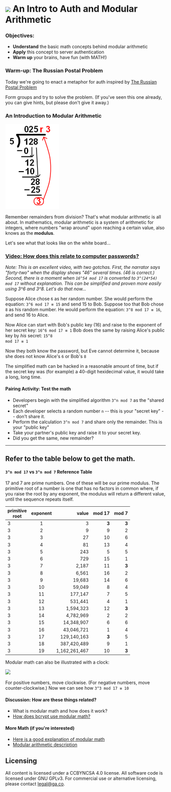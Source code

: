 # <img src="https://cloud.githubusercontent.com/assets/7833470/10899314/63829980-8188-11e5-8cdd-4ded5bcb6e36.png" height="60"> An Intro to Auth and Modular Arithmetic

<!--Hook: Raise your hand if you fully understood our authentication class a week ago.  Raise your hand if you realized that was a week ago.  Today, we're going to try a more fun approach to this, to try and put things in more real terms. -->

### Objectives:

* **Understand** the basic math concepts behind modular arithmetic
* **Apply** this concept to server authentication
* **Warm up** your brains, have fun (with MATH!)

<!--10 minutes 11:00-->

### Warm-up:  The Russian Postal Problem
Today we're going to enact a metaphor for auth inspired by [The Russian Postal Problem](http://www.jwstelly.org/BrainTeaser/Problem.php?id=14)

Form groups and try to solve the problem. (If you've seen this one already, you can give hints, but please don't give it away.)

<!----
<details>
<summary>Solution:</summary>

* Boris puts the jewel in the box with one lock and sends it to Natasha.
* Natasha puts her own lock on the box and returns it to Boris (with both locks).
* Boris removes his lock with his own key and sends it back with just Natasha's lock.
* Natasha can unlock the box with her key.

</details>
---->

<!--15 minutes 11:10-->

### An Introduction to Modular Arithmetic

![](remainders.gif)

Remember remainders from division?  That's what modular arithmetic is all about.  In mathematics, modular arithmetic is a system of arithmetic for integers, where numbers "wrap around" upon reaching a certain value, also knows as the **modulus**.

Let's see what that looks like on the white board...

<!--Main points: Start by dividing a big number like 1230 by 10, then 1233...where does the remainder go?  Now let's try a number like 7.  What hat about binary?  What happens when we multiply two semi-big numbers by each other?  18*30 mod 17, for instance....  Notice that we can just take the remainders off the top and multiply them together.  That's because the rest is all 0 mod 17...and 0*anything = 0. -->

<!-- 5 minutes 11:25 -->
### [Video: How does this relate to computer passwords?](http://www.wimp.com/how-encryption-works-in-your-web-browser/)

<!--10 minutes 11:30 -->

_Note: This is an excellent video, with two gotchas. First, the narrator says "forty-two" when the display shows "46" several times. (46 is correct.) Second, there is a moment when `16^54 mod 17` is converted to `3^(24*54) mod 17` without explanation. This can be simplified and proven more easily using 3^6 and 3^8.  Let's do that now..._

Suppose Alice chose `6` as her random number. She would perform the equation: 
<code>3^6 mod 17 &equiv; 15</code> and send 15 to Bob.
Suppose too that Bob chose `8` as his random number. He would perform the equation:
<code>3^8 mod 17 &equiv; 16</code>, and send 16 to Alice.

Now Alice can start with Bob's public key (16) and raise to the exponent of her secret key:
<code>16^6 mod 17 &equiv; 1</code>
Bob does the same by raising Alice's public key by *his* secret:
<code>15^8 mod 17 &equiv; 1</code>

Now they both know the password, but Eve cannot determine it, because she does not know Alice's `6` or Bob's `8`

The simplified math can be hacked in a reasonable amount of time, but if the secret key was (for example) a 40-digit hexidecimal value, it would take a long, long time.

<!--10 minutes 11:40 -->

#### Pairing Activity: Test the math
<!--(Whoever finishes first can prepare their simplified algorithm for Activity 2)-->

* Developers begin with the simplified algorithm `3^n mod 7` as the "shared secret"
* Each developer selects a random number `n`  -- this is your "secret key" -- don't share it.
* Perform the calculation `3^n mod 7` and share only the remainder. This is your "public key"
* Take your partner's public key and raise it to your secret key.
* Did you get the same, new remainder?


-----
Refer to the table below to get the math.
-----


#### `3^n mod 17` vs `3^n mod 7` Reference Table

17 and 7 are prime numbers. One of these will be our prime modulus.
The primitive root of a number is one that has no factors in common where, if you raise the root by any exponent, the modulus will return a different value, until the sequence repeats itself.

primitive <br >root | exponent | value | mod 17 | mod 7
----|:----:| ----:|----:|----:
3 | 1 | 3 | **3** | **3**
3 | 2 | 9 | 9 | 2
3 | 3 | 27 | 10 | 6
3 | 4 | 81 | 13 | 4
3 | 5 | 243 | 5 | 5
3 | 6 | 729 | 15 | 1
3 | 7 | 2,187 | 11 | **3**
3 | 8 | 6,561 | 16 | 2
3 | 9 | 19,683 | 14 | 6
3 | 10 | 59,049 | 8 | 4
3 | 11 | 177,147 | 7 | 5
3 | 12 | 531,441 | 4 | 1
3 | 13 | 1,594,323 | 12 | **3**
3 | 14 |  4,782,969 | 2 | 2
3 | 15 | 14,348,907 | 6 | 6
3 | 16 | 43,046,721 | 1 | 4
3 | 17 | 129,140,163 | **3** | 5
3 | 18 | 387,420,489 | 9 | 1
3 | 19 | 1,162,261,467 | 10 | **3**

<!--11:50 5 minutes -->

Modular math can also be illustrated with a clock:

![](mod17.png)

For positive numbers, move clockwise. (For negative numbers, move counter-clockwise.) Now we can see how <code>3^3 mod 17 &equiv; 10</code>

<!--I would love to do this, but we have no time, and it's hard to do right -->

<!--11:55 25 minutes -->

<!--#### Activity 2: Candy from a Lockbox

_NOTE: The following exercise description DOES NOT reveal the real combinations of the locks. Make sure you know the combinations before you begin._

In our version of the story, Alice (a developer) has a bunch of candy. Bob (another developer) wants Alice to send him some candy without sharing with the rest of the class. Bob has a lock box and a combination lock with a given combination. Alice has another lock with her own combination. (Alice does not know Bob's combo, and vice-versa.)

Before the exercise begins, developers playing Bob and Alice must also agree upon a shared secret--a simple mathematical formula or algorithm to decrypt each others' combinations.  For example, they can use <code>7 * n mod 100</code>. If Bob's `n` is 16, Bob will send a public key of 12.  If Alice's `n` is 42, she will send a public key of 94. Alice or Bob can then multiply these together to get a multiplier, or shared key, for their combinations.

> Challenge: What is Alice and Bob's shared key / multiplier?

Now let's ship some candy!

Bob sends his request (candy, please!) inside the locked box, with his public key written on a Post-It on the outside. This will be multiplied by the shared key that only Alice and Bob know.  Bob must pass the box around the class before it gets to Alice. The class can hypothesize and guess one combination per person. Before we begin, let's discuss a few points to get on the right track. -->

<!--For example, this is a 3-digit combo, so don't do math with very large numbers, negative numbers or decimals.-->

<!--Alice will be able to unlock the box, put in the candy and then return it to Bob with her public key.  Unfortunately, now there will be two locks!  Now the class has both public keys and everyone in the class can make two more attempts at figuring out the combinations. If it makes it back to Bob, he will be able to unlock both locks.

If anyone can crack the combination, they get to decide how to share the candy.  If no one does, Bob and Alice get to decide.

> "It's like a nerdy piñata!" -Wayne Banks, Former WDI Student

<!-- 12:20 10 minutes -->

#### Discussion:  How are these things related?

<!--* Did we figure out the combination? Any lessons on making this easier/harder?
* How would we change the math to make this more realistic?-->
* What is modular math and how does it work?
* [How does bcrypt use modular math?](https://en.wikipedia.org/wiki/Blowfish_(cipher))


#### More Math (if you're interested)
- [Here is a good explanation of modular math](https://www.khanacademy.org/computing/computer-science/cryptography/modarithmetic/a/what-is-modular-arithmetic)
- [Modular arithmetic description](https://en.wikipedia.org/wiki/Modular_arithmetic)



## Licensing
All content is licensed under a CC­BY­NC­SA 4.0 license.
All software code is licensed under GNU GPLv3. For commercial use or alternative licensing, please contact legal@ga.co.
